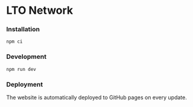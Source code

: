 # LTO Network

### Installation

```
npm ci
```

### Development

```
npm run dev
```


### Deployment

The website is automatically deployed to GitHub pages on every update.

